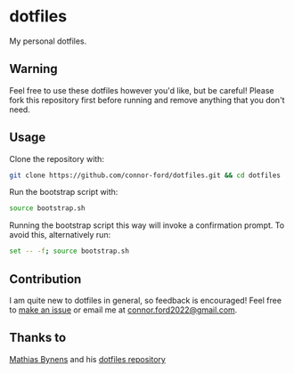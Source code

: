 # dotfiles

My personal dotfiles.

## Warning

Feel free to use these dotfiles however you'd like, but be careful! Please fork this repository first before running and remove anything that you don't need.

## Usage

Clone the repository with:

```bash
git clone https://github.com/connor-ford/dotfiles.git && cd dotfiles
```

Run the bootstrap script with:

```bash
source bootstrap.sh
```

Running the bootstrap script this way will invoke a confirmation prompt. To avoid this, alternatively run:

```bash
set -- -f; source bootstrap.sh
```

## Contribution

I am quite new to dotfiles in general, so feedback is encouraged! Feel free to [make an issue](github.com/connor-ford/dotfiles/issues) or email me at connor.ford2022@gmail.com.


## Thanks to
[Mathias Bynens](https://mathiasbynens.be) and his [dotfiles repository](https://github.com/mathiasbynens/dotfiles)

